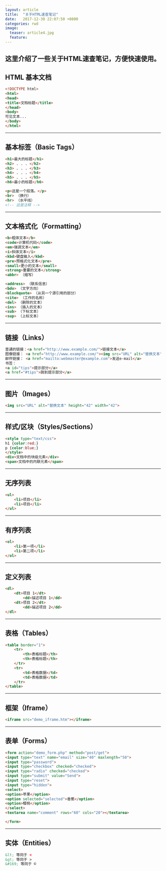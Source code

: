 ```yaml
---
layout: article
title:  "关于HTML速查笔记"
date:   2017-12-30 22:07:50 +0800 
categories: rwd
image:
  teaser: article4.jpg
  feature: 
---
```

这里介绍了一些关于HTML速查笔记，方便快速使用。
--------

## HTML 基本文档

```HTML
<!DOCTYPE html>
<html>
<head>
<title>文档标题</title>
</head>
<body>
可见文本...
</body>
</html>
```

--------

## 基本标签（Basic Tags）

```HTML
<h1>最大的标题</h1>
<h2> . . . </h2>
<h3> . . . </h3>
<h4> . . . </h4>
<h5> . . . </h5>
<h6>最小的标题</h6>

<p>这是一个段落。</p>
<br> （换行）
<hr> （水平线）
<!-- 这是注释 -->
```

--------

## 文本格式化（Formatting）

```HTML
<b>粗体文本</b>
<code>计算机代码</code>
<em>强调文本</em>
<i>斜体文本</i>
<kbd>键盘输入</kbd>
<pre>预格式化文本</pre>
<small>更小的文本</small>
<strong>重要的文本</strong>
<abbr> （缩写）

<address> （联系信息）
<bdo> （文字方向）
<blockquote> （从另一个源引用的部分）
<cite> （工作的名称）
<del> （删除的文本）
<ins> （插入的文本）
<sub> （下标文本）
<sup> （上标文本）
```

--------

## 链接（Links）

```HTML
普通的链接：<a href="http://www.example.com/">链接文本</a>
图像链接： <a href="http://www.example.com/"><img src="URL" alt="替换文本"></a>
邮件链接： <a href="mailto:webmaster@example.com">发送e-mail</a>
书签：
<a id="tips">提示部分</a>
<a href="#tips">跳到提示部分</a>
```

--------

## 图片（Images）

```HTML
<img src="URL" alt="替换文本" height="42" width="42">
```

--------

## 样式/区块（Styles/Sections）

```HTML
<style type="text/css">
h1 {color:red;}
p {color:blue;}
</style>
<div>文档中的块级元素</div>
<span>文档中的内联元素</span>
```

--------

## 无序列表

```HTML
<ul>
    <li>项目</li>
    <li>项目</li>
</ul>
```

--------

## 有序列表

```HTML
<ol>
    <li>第一项</li>
    <li>第二项</li>
</ol>
```

--------

## 定义列表

```HTML
<dl>
    <dt>项目 1</dt>
        <dd>描述项目 1</dd>
    <dt>项目 2</dt>
        <dd>描述项目 2</dd>
</dl>
```

--------

## 表格（Tables）

```HTML
<table border="1">
    <tr>
        <th>表格标题</th>
        <th>表格标题</th>
    </tr>
    <tr>
        <td>表格数据</td>
        <td>表格数据</td>
    </tr>
</table>
```

--------

## 框架（Iframe）

```HTML
<iframe src="demo_iframe.htm"></iframe>
```

--------

## 表单（Forms）

```HTML
<form action="demo_form.php" method="post/get">
<input type="text" name="email" size="40" maxlength="50">
<input type="password">
<input type="checkbox" checked="checked">
<input type="radio" checked="checked">
<input type="submit" value="Send">
<input type="reset">
<input type="hidden">
<select>
<option>苹果</option>
<option selected="selected">香蕉</option>
<option>樱桃</option>
</select>
<textarea name="comment" rows="60" cols="20"></textarea>

</form>
```

--------

## 实体（Entities）

```HTML
&lt; 等同于 <
&gt; 等同于 >
&#169; 等同于 ©
```
